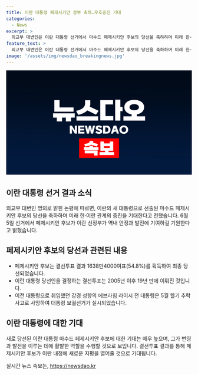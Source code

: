 ```yaml
---
title: 이란 대통령 페제시키안 정부 축하…우호증진 기대
categories:
  - News
excerpt: >
  외교부 대변인은 이란 대통령 선거에서 마수드 페제시키안 후보의 당선을 축하하며 미래 한·이란 우호관계 증진을 기대한다고 전했다. 페제시키안 후보는 온건 개혁파로써 과반 득표를 획득하여 총선에서 이란 대통령으로 당선된 것으로 밝혀졌으며, 이는 2005년 이후 19년만에 이란에서 새로운 대통령이 선출된 사건이다. 외교부는 새 정부가 지역 안정에 기여하고 발전을 이루는 길을 기원한다.
feature_text: >
  외교부 대변인은 이란 대통령 선거에서 마수드 페제시키안 후보의 당선을 축하하며 미래 한·이란 우호관계 증진을 기대한다고 전했다. 페제시키안 후보는 온건 개혁파로써 과반 득표를 획득하여 총선에서 이란 대통령으로 당선된 것으로 밝혀졌으며, 이는 2005년 이후 19년만에 이란에서 새로운 대통령이 선출된 사건이다. 외교부는 새 정부가 지역 안정에 기여하고 발전을 이루는 길을 기원한다.
image: '/assets/img/newsdao_breakingnews.jpg'
---
```


<p><img src="/assets/img/newsdao_breakingnews.jpg" alt="ranknews 속보" /></p>

<h2 data-ke-size="size26">이란 대통령 선거 결과 소식</h2>

<p data-ke-size="size16">외교부 대변인 명의로 밝힌 논평에 따르면, 이란의 새 대통령으로 선출된 마수드 페제시키안 후보의 당선을 축하하며 미래 한·이란 관계의 증진을 기대한다고 전했습니다. 6월 5일 선거에서 페제시키안 후보가 이란 신정부가 역내 안정과 발전에 기여하길 기원한다고 밝혔습니다.</p>

<h2 data-ke-size="size26">페제시키안 후보의 당선과 관련된 내용</h2>

<ul>
<li>페제시키안 후보는 결선투표 결과 1638만4000여표(54.8%)를 획득하여 최종 당선되었습니다.</li>
<li>이란 대통령 당선인을 결정하는 결선투표는 2005년 이후 19년 만에 이뤄진 것입니다.</li>
<li>이전 대통령으로 취임했던 강경 성향의 에브라힘 라이시 전 대통령은 5월 헬기 추락 사고로 사망하여 대통령 보궐선거가 실시되었습니다.</li>
</ul>

<h2 data-ke-size="size26">이란 대통령에 대한 기대</h2>

<p data-ke-size="size16">새로 당선된 이란 대통령 마수드 페제시키안 후보에 대한 기대는 매우 높으며, 그가 번영과 발전을 이루는 데에 활발한 역할을 수행할 것으로 보입니다. 결선투표 결과를 통해 페제시키안 후보가 이란 내정에 새로운 지평을 열어줄 것으로 기대됩니다.</p>
실시간 뉴스 속보는, <a href="https://newsdao.kr" rel="dofollow">https://newsdao.kr</a>


